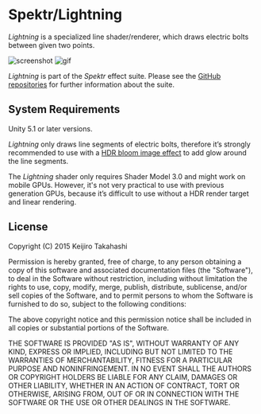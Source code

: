 Spektr/Lightning
================

*Lightning* is a specialized line shader/renderer, which draws electric bolts
between given two points.

![screenshot](http://36.media.tumblr.com/242092a5ed60bcbfec38dc33fec99dd1/tumblr_o022797Dls1qio469o2_r1_400.png)
![gif](http://49.media.tumblr.com/d18e5e57a2397b2897a6470881da66ee/tumblr_o022797Dls1qio469o1_400.gif)

*Lightning* is part of the *Spektr* effect suite. Please see the [GitHub
repositories][spektr] for further information about the suite.

[spektr]: https://github.com/search?q=spektr+user%3Akeijiro&type=Repositories

System Requirements
-------------------

Unity 5.1 or later versions.

*Lightning* only draws line segments of electric bolts, therefore it’s strongly
recommended to use with a [HDR bloom image effect][bloom] to add glow around the
line segments.

The *Lightning* shader only requires Shader Model 3.0 and might work on mobile
GPUs. However, it's not very practical to use with previous generation GPUs,
because it’s difficult to use without a HDR render target and linear rendering.

[bloom]: https://github.com/keijiro/KinoBloom

License
-------

Copyright (C) 2015 Keijiro Takahashi

Permission is hereby granted, free of charge, to any person obtaining a copy of
this software and associated documentation files (the "Software"), to deal in
the Software without restriction, including without limitation the rights to
use, copy, modify, merge, publish, distribute, sublicense, and/or sell copies of
the Software, and to permit persons to whom the Software is furnished to do so,
subject to the following conditions:

The above copyright notice and this permission notice shall be included in all
copies or substantial portions of the Software.

THE SOFTWARE IS PROVIDED "AS IS", WITHOUT WARRANTY OF ANY KIND, EXPRESS OR
IMPLIED, INCLUDING BUT NOT LIMITED TO THE WARRANTIES OF MERCHANTABILITY, FITNESS
FOR A PARTICULAR PURPOSE AND NONINFRINGEMENT. IN NO EVENT SHALL THE AUTHORS OR
COPYRIGHT HOLDERS BE LIABLE FOR ANY CLAIM, DAMAGES OR OTHER LIABILITY, WHETHER
IN AN ACTION OF CONTRACT, TORT OR OTHERWISE, ARISING FROM, OUT OF OR IN
CONNECTION WITH THE SOFTWARE OR THE USE OR OTHER DEALINGS IN THE SOFTWARE.
